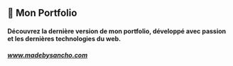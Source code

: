## 🎨 Mon Portfolio

#### Découvrez la dernière version de mon portfolio, développé avec passion et les dernières technologies du web.

##### www.madebysancho.com
